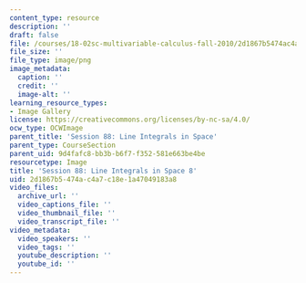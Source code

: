 ```yaml
---
content_type: resource
description: ''
draft: false
file: /courses/18-02sc-multivariable-calculus-fall-2010/2d1867b5474ac4a7c18e1a47049183a8_MIT18_02SC_L30Brds_8.png
file_size: ''
file_type: image/png
image_metadata:
  caption: ''
  credit: ''
  image-alt: ''
learning_resource_types:
- Image Gallery
license: https://creativecommons.org/licenses/by-nc-sa/4.0/
ocw_type: OCWImage
parent_title: 'Session 88: Line Integrals in Space'
parent_type: CourseSection
parent_uid: 9d4fafc8-bb3b-b6f7-f352-581e663be4be
resourcetype: Image
title: 'Session 88: Line Integrals in Space 8'
uid: 2d1867b5-474a-c4a7-c18e-1a47049183a8
video_files:
  archive_url: ''
  video_captions_file: ''
  video_thumbnail_file: ''
  video_transcript_file: ''
video_metadata:
  video_speakers: ''
  video_tags: ''
  youtube_description: ''
  youtube_id: ''
---
```

